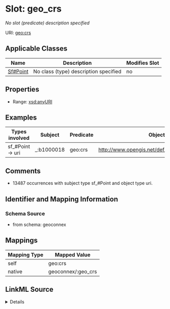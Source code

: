 

# Slot: geo_crs


_No slot (predicate) description specified_





URI: [geo:crs](http://www.opengis.net/ont/geosparql#crs)



<!-- no inheritance hierarchy -->





## Applicable Classes

| Name | Description | Modifies Slot |
| --- | --- | --- |
| [Sf#Point](../classes/Sf#Point.md) | No class (type) description specified |  no  |







## Properties

* Range: [xsd:anyURI](xsd:anyURI)






## Examples

| Types involved | Subject | Predicate | Object |
| --- | --- | --- | --- |
| sf_#Point → uri | _:b1000018 | geo:crs | http://www.opengis.net/def/crs/OGC/1.3/CRS84 |


## Comments

* 13487 occurrences with subject type sf_#Point and object type uri.

## Identifier and Mapping Information







### Schema Source


* from schema: geoconnex




## Mappings

| Mapping Type | Mapped Value |
| ---  | ---  |
| self | geo:crs |
| native | geoconnex/:geo_crs |




## LinkML Source

<details>
```yaml
name: geo_crs
description: No slot (predicate) description specified
comments:
- 13487 occurrences with subject type sf_#Point and object type uri.
examples:
- description: sf_#Point → uri
  object:
    example_object: http://www.opengis.net/def/crs/OGC/1.3/CRS84
    example_predicate: geo:crs
    example_subject: _:b1000018
from_schema: geoconnex
rank: 1000
slot_uri: geo:crs
alias: geo_crs
domain_of:
- sf_#Point
range: uri

```
</details>